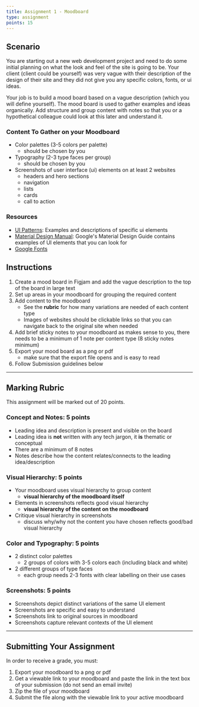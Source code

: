 ```yaml
---
title: Assignment 1 - Moodboard
type: assignment
points: 15
---
```


## Scenario

You are starting out a new web development project and need to do some initial planning on what the look and feel of the site is going to be. Your client (client could be yourself) was very vague with their description of the design of their site and they did not give you any specific colors, fonts, or ui ideas.

Your job is to build a mood board based on a vague description (which you will define yourself). The mood board is used to gather examples and ideas organically. Add structure and group content with notes so that you or a hypothetical colleague could look at this later and understand it.

### Content To Gather on your Moodboard

- Color palettes (3-5 colors per palette)
  - should be chosen by you
- Typography (2-3 type faces per group)
  - should be chosen by you
- Screenshots of user interface (ui) elements on at least 2 websites
  - headers and hero sections
  - navigation
  - lists
  - cards
  - call to action

### Resources

- [UI Patterns](https://ui-patterns.com/): Examples and descriptions of specific ui elements
- [Material Design Manual](https://material.io/): Google's Material Design Guide contains examples of UI elements that you can look for
- [Google Fonts](https://fonts.google.com/)

## Instructions

1. Create a mood board in Figjam and add the vague description to the top of the board in large text
2. Set up areas in your moodboard for grouping the required content
3. Add content to the moodboard
   - See the **rubric** for how many variations are needed of each content type
   - Images of websites should be clickable links so that you can navigate back to the original site when needed
4. Add brief sticky notes to your moodboard as makes sense to you, there needs to be a minimum of 1 note per content type (8 sticky notes minimum)
5. Export your mood board as a png or pdf
   - make sure that the export file opens and is easy to read
6. Follow Submission guidelines below

---

## Marking Rubric

This assignment will be marked out of 20 points.

### Concept and Notes: 5 points

- Leading idea and description is present and visible on the board
- Leading idea is **not** written with any tech jargon, it **is** thematic or conceptual
- There are a minimum of 8 notes
- Notes describe how the content relates/connects to the leading idea/description

### Visual Hierarchy: 5 points

- Your moodboard uses visual hierarchy to group content
  - **visual hierarchy of the moodboard itself**
- Elements in screenshots reflects good visual hierarchy
  - **visual hierarchy of the content on the moodboard**
- Critique visual hierarchy in screenshots
  - discuss why/why not the content you have chosen reflects good/bad visual hierarchy

### Color and Typography: 5 points

- 2 distinct color palettes
  - 2 groups of colors with 3-5 colors each (including black and white)
- 2 different groups of type faces
  - each group needs 2-3 fonts with clear labelling on their use cases

### Screenshots: 5 points

- Screenshots depict distinct variations of the same UI element
- Screenshots are specific and easy to understand
- Screenshots link to original sources in moodboard
- Screenshots capture relevant contexts of the UI element

---

## Submitting Your Assignment

In order to receive a grade, you must:

1. Export your moodboard to a png or pdf
2. Get a viewable link to your moodboard and paste the link in the text box of your submission (do not send an email invite)
3. Zip the file of your moodboard
4. Submit the file along with the viewable link to your active moodboard
